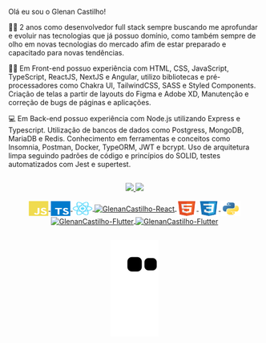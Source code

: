 Olá eu sou o Glenan Castilho! 

🙋‍♂️ 2 anos como desenvolvedor full stack sempre buscando me aprofundar e evoluir nas tecnologias que já possuo domínio, como também sempre de olho em novas tecnologias do mercado afim de estar preparado e capacitado para novas tendências.

👨‍💻 Em Front-end possuo experiência com HTML, CSS, JavaScript, TypeScript, ReactJS, NextJS e Angular, utilizo bibliotecas e pré-processadores como Chakra UI, TailwindCSS,
SASS e Styled Components. Criação de telas a partir de layouts do Figma e Adobe XD, Manutenção e correção de bugs de páginas e aplicações.

💻 Em Back-end possuo experiência com Node.js utilizando Express e Typescript. Utilização de bancos de dados como Postgress, MongoDB, MariaDB e Redis. Conhecimento em
ferramentas e conceitos como Insomnia, Postman, Docker, TypeORM, JWT e bcrypt. Uso de arquitetura limpa seguindo padrões de código e princípios do SOLID, testes automatizados com Jest e supertest.
 ##

<div align="center">
  <a href="https://github.com/GlenanCastilho">
  <img height="180em" src="https://github-readme-stats-2023-glenancastilho.vercel.app/api?username=GlenanCastilho&show_icons=true&theme=dracula&include_all_commits=true&count_private=true"/>
  <img height="180em" src="https://github-readme-stats.vercel.app/api/top-langs/?username=GlenanCastilho&layout=compact&langs_count=8&theme=dracula"/>
</div>
  
<div style="display: inline_block", align="center"><br>
  <img align="center" alt="GlenanCastilho-Js" height="30" width="40" src="https://raw.githubusercontent.com/devicons/devicon/master/icons/javascript/javascript-plain.svg">
  <img align="center" alt="GlenanCastilho-Ts" height="30" width="40" src="https://raw.githubusercontent.com/devicons/devicon/master/icons/typescript/typescript-plain.svg">
  <img align="center" alt="GlenanCastilho-React" height="30" width="40" src="https://raw.githubusercontent.com/devicons/devicon/master/icons/react/react-original.svg">
  <img align="center" alt="GlenanCastilho-React" height="30" width="60" src="https://img.shields.io/badge/Node.js-43853D?style=for-the-badge&logo=node.js&logoColor=white">
  <img align="center" alt="GlenanCastilho-HTML" height="30" width="40" src="https://raw.githubusercontent.com/devicons/devicon/master/icons/html5/html5-original.svg">
  <img align="center" alt="GlenanCastilho-CSS" height="30" width="40" src="https://raw.githubusercontent.com/devicons/devicon/master/icons/css3/css3-original.svg">
  <img align="center" alt="GlenanCastilho-Python" height="30" width="40" src="https://raw.githubusercontent.com/devicons/devicon/master/icons/python/python-original.svg">
  <img align="center" alt="GlenanCastilho-Flutter" height="30" width="60" src="https://img.shields.io/badge/Flutter-02569B?style=for-the-badge&logo=flutter&logoColor=white">
  <img align="center" alt="GlenanCastilho-Flutter" height="30" width="60" src="https://img.shields.io/badge/PostgreSQL-316192?style=for-the-badge&logo=postgresql&logoColor=white">
  
  ##

  ![Snake animation](https://github.com/GlenanCastilho/GlenanCastilho/blob/output/github-contribution-grid-snake.svg)
